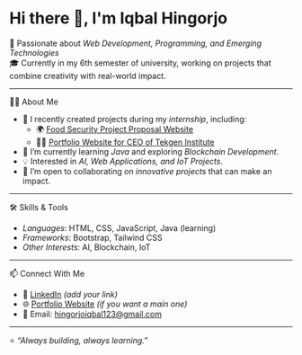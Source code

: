 # Hi there 👋, I'm Iqbal Hingorjo  

🚀 Passionate about *Web Development, Programming, and Emerging Technologies*  
🎓 Currently in my 6th semester of university, working on projects that combine creativity with real-world impact.  

---
👨‍💻 About Me  
- 🔭 I recently created projects during my *internship*, including:  
  - 🌍 [Food Security Project Proposal Website](https://hingorjo.github.io/Project/)  
  - 👨‍💼 [Portfolio Website for CEO of Tekgen Institute](https://hingorjo.github.io/Portfolio_website/)  
- 🌱 I’m currently learning *Java* and exploring *Blockchain Development*.  
- 💡 Interested in *AI, Web Applications, and IoT Projects*.  
- 🤝 I’m open to collaborating on *innovative projects* that can make an impact.  

---

🛠️ Skills & Tools  
- *Languages*: HTML, CSS, JavaScript, Java (learning)  
- *Frameworks*: Bootstrap, Tailwind CSS  
- *Other Interests*: AI, Blockchain, IoT  

---

📫 Connect With Me  
- 💼 [LinkedIn](https://linkedin.com/) _(add your link)_  
- 🌐 [Portfolio Website](https://hingorjo.github.io/) _(if you want a main one)_  
- 📧 Email: hingorjoiqbal123@gmail.com 

---

⭐ *“Always building, always learning.”*  
